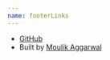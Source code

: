 ```yaml
---
name: footerLinks
---
```


- [GitHub](https://github.com/PyJaipur)
- Built by [Moulik Aggarwal](https://www.github.com/moulikcipherx)
